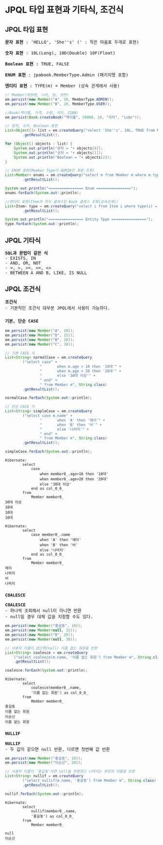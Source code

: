 # JPQL 타입 표현과 기타식, 조건식
## JPQL 타입 표현
<pre>
<b>문자 표현</b> : 'HELLO', 'She''s' (' : 작은 따옴표 두개로 표현)

<b>숫자 표현</b> : 10L(Long), 10D(Double) 10F(Float)

<b>Boolean 표현</b> : TRUE, FALSE

<b>ENUM 표현</b> : jpabook.MemberType.Admin (패키지명 포함)

<b>엔티티 표현</b> : TYPE(m) = Member (상속 관계에서 사용)
</pre>
```java
// Member(회원명, 나이, 팀, 권한)
em.persist(new Member("A", 10, MemberType.ADMIN));
em.persist(new Member("B", 20, MemberType.USER));

//Book(책이름, 가격, 수량, 저자, ISBN)
em.persist(Book.createBook("책이름", 20000, 10, "저자", "isbn"));

// 문자, 숫자, Boolean 표현
List<Object[]> list = em.createQuery("select 'She''s', 10L, TRUE from Member m")
        .getResultList();

for (Object[] objects : list) {
    System.out.println("문자 = "+ objects[0]);
    System.out.println("숫자 = "+ objects[1]);
    System.out.println("Boolean = "+ objects[2]);
}

// ENUM 표현(Member Type이 ADMIN인 회원 조회)
List<Member> enums = em.createQuery("select m from Member m where m.type = jpql.MemberType.ADMIN", Member.class)
        .getResultList();

System.out.println("================ Enum ================");
enums.forEach(System.out::println);

//엔티티 표현(Item의 자식 클래스인 Book 클래스 조회(상속관계))
List<Item> type = em.createQuery("select i from Item i where type(i) = Book", Item.class)
        .getResultList();

System.out.println("================ Entity Tpye ================");
type.forEach(System.out::println);
```
## JPQL 기타식
<pre>
<b>SQL과 문법이 같은 식</b>
- EXISTS, IN
- AND, OR, NOT
- =, >, >=, <=, <>
- BETWEEN A AND B, LIKE, IS NULL
</pre>
## JPQL 조건식
<pre>
<b>조건식</b>
- 기본적인 조건식 대부분 JPQL에서 사용이 가능하다.
</pre>
### `기본, 단순 CASE`
```java
em.persist(new Member("A", 10));
em.persist(new Member("D", 15));
em.persist(new Member("B", 20));
em.persist(new Member("C", 30));

// 기본 CASE 식
List<String> normalCase = em.createQuery
        ("select case" +
                "       when m.age > 10 then '10대'" +
                "       when m.age > 20 then '20대'" +
                "       else '30대 이상'" +
                " end" +
                " from Member m", String.class)
        .getResultList();

normalCase.forEach(System.out::println);

// 단순 CASE 식
List<String> simpleCase = em.createQuery
        ("select case m.name" +
                "       when 'A' then '에이'" +
                "       when 'B' then '비'" +
                "       else '나머지'" +
                " end" +
                " from Member m", String.class)
        .getResultList();

simpleCase.forEach(System.out::println);
```
```console
Hibernate: 
        select
            case 
                when member0_.age>10 then '10대' 
                when member0_.age>20 then '20대' 
                else '30대 이상' 
            end as col_0_0_ 
        from
            Member member0_
30대 이상
10대
10대
10대

Hibernate: 
        select
            case member0_.name 
                when 'A' then '에이' 
                when 'B' then '비' 
                else '나머지' 
            end as col_0_0_ 
        from
            Member member0_
에이
나머지
비
나머지
```
### `COALESCE`
<pre>
<b>COALESCE</b>
- 하나씩 조회해서 null이 아니면 반환
- null일 경우 대체 값을 지정할 수도 있다.
</pre>
```java
em.persist(new Member("홍길동", 10));
em.persist(new Member(null, 15));
em.persist(new Member("B", 20));
em.persist(new Member(null, 30));

// 사용자 이름이 없으면(null) 이름 없는 회원을 반환
List<String> coalesce = em.createQuery
    ("select coalesce(m.name, '이름 없는 회원') from Member m", String.class)
    .getResultList();

coalesce.forEach(System.out::println);
```
```console
Hibernate: 
        select
            coalesce(member0_.name,
            '이름 없는 회원') as col_0_0_ 
        from
            Member member0_
홍길동
이름 없는 회원
이순신
이름 없는 회원
```
### `NULLIF`
<pre>
<b>NULLIF</b>
- 두 값이 같으면 null 반환, 다르면 첫번째 값 반환
</pre>
```java
em.persist(new Member("홍길동", 10));
em.persist(new Member("이순신", 20));

// 사용자 이름이 '홍길동'이면 null을 반환하고 나머지는 본인의 이름을 반환
List<String> nullif = em.createQuery
        ("select nullif(m.name, '홍길동') from Member m", String.class)
        .getResultList();

nullif.forEach(System.out::println);
```
```console
Hibernate: 
        select
            nullif(member0_.name,
            '홍길동') as col_0_0_ 
        from
            Member member0_

null
이순신
```